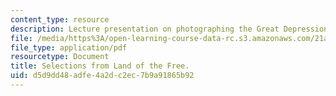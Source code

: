 ```yaml
---
content_type: resource
description: Lecture presentation on photographing the Great Depression.
file: /media/https%3A/open-learning-course-data-rc.s3.amazonaws.com/21a-348-photography-and-truth-spring-2008/d5d9dd48adfe4a2dc2ec7b9a91865b92_MIT21A_348S08_landfree.pdf
file_type: application/pdf
resourcetype: Document
title: Selections from Land of the Free.
uid: d5d9dd48-adfe-4a2d-c2ec-7b9a91865b92
---
```

